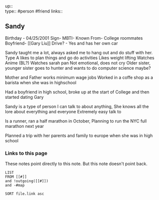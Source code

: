 up::  
type:: #person #friend
links::
## Sandy

Birthday - 04/25/2001
Sign- 
MBTI- 
Known From- College roommates
Boyfriend- [[Gary Liu]]
Drive? - Yes and has her own car

Sandy taught me a lot, always asked me to hang out and do stuff with her.
Type A likes to plan things and go do activities
Likes weight lifting
Watches Anime (BL?)
Watches sarah pan
Not emotional, does not cry
Older sister, younger sister goes to hunter and wants to do computer science maybe?

Mother and Father works minimum wage jobs
Worked in a coffe shop as a barista when she was in highschool

Had a boyfriend in high school, broke up at the start of College and then started dating Gary

Sandy is a type of person I can talk to about anything,
She knows all the lore about everything and everyone
Extremely easy talk to

Is a runner, ran a half marathon in October,
Planning to run the NYC full marathon next year

Planned a trip with her parents and family to europe when she was in high school

### Links to this page
These notes point directly to this note. But this note doesn't point back.
```dataview
LIST
FROM [[#]]
and !outgoing([[#]])
and -#map

SORT file.link asc
```



